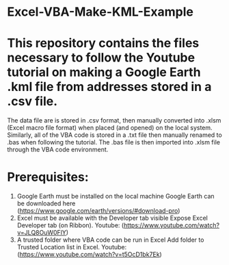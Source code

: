 # Excel-VBA-Make-KML-Example
# This repository contains the files necessary to follow the Youtube tutorial on making a Google Earth .kml file from addresses stored in a .csv file.
The data file are is stored in .csv format, then manually converted into .xlsm (Excel macro file format)
when placed (and opened) on the local system. Similarly, all of  the VBA code is stored in a .txt file
then manually renamed to .bas when following the tutorial. The .bas file is then imported
into .xlsm file  through the VBA code  environment.
# Prerequisites:
1. Google Earth must be installed on the local machine
  Google Earth can be downloaded here (https://www.google.com/earth/versions/#download-pro)
2. Excel must be available with the Developer tab visible 
  Expose Excel Developer tab (on Ribbon). Youtube: (https://www.youtube.com/watch?v=JLQ8OuW0FlY)
3. A trusted folder where VBA code can be run in Excel
  Add folder to Trusted Location list in Excel. Youtube: (https://www.youtube.com/watch?v=t5OcD1bk7Ek)



